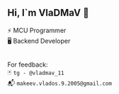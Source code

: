 ## Hi, I`m VlaDMaV 💪

⚡ MCU Programmer <br>
🖥 Backend Developer <br><br>

For feedback:<br>
🃏 ```tg - @vladmav_11```<br>
📬 ```makeev.vlados.9.2005@gmail.com```
